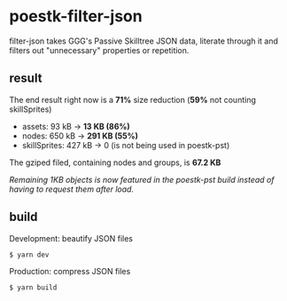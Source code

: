 # poestk-filter-json
filter-json takes GGG's Passive Skilltree JSON data, literate through it and filters out "unnecessary" properties or repetition.

## result
The end result right now is a **71%** size reduction (**59%** not counting skillSprites)
- assets: 93 kB -> **13 KB (86%)**  
- nodes: 650 kB -> **291 KB (55%)** 
- skillSprites: 427 kB -> 0 (is not being used in poestk-pst)

The gziped filed, containing nodes and groups, is **67.2 KB**

*Remaining 1KB objects is now featured in the poestk-pst build instead of having to request them after load.*  

## build
Development: beautify JSON files
```sh
$ yarn dev
```

Production: compress JSON files
```sh
$ yarn build
```
